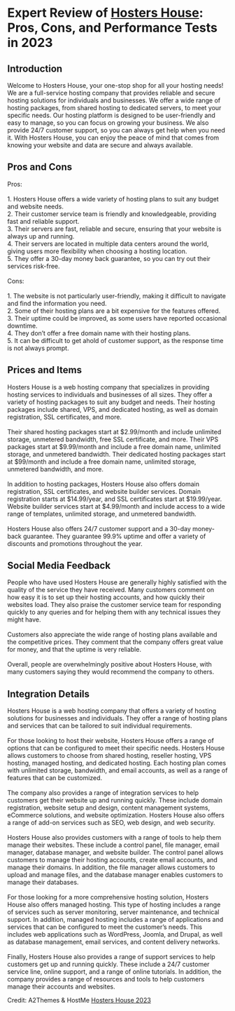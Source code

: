 <h1>Expert Review of <a href="https://a2themes.com/hosters-house-reviews">Hosters House</a>: Pros, Cons, and Performance Tests in 2023</h1>
<h2>Introduction</h2>
Welcome to Hosters House, your one-stop shop for all your hosting needs! We are a full-service hosting company that provides reliable and secure hosting solutions for individuals and businesses. We offer a wide range of hosting packages, from shared hosting to dedicated servers, to meet your specific needs. Our hosting platform is designed to be user-friendly and easy to manage, so you can focus on growing your business. We also provide 24/7 customer support, so you can always get help when you need it. With Hosters House, you can enjoy the peace of mind that comes from knowing your website and data are secure and always available.
<h2>Pros and Cons</h2>
Pros:<br><br>1. Hosters House offers a wide variety of hosting plans to suit any budget and website needs.<br>2. Their customer service team is friendly and knowledgeable, providing fast and reliable support.<br>3. Their servers are fast, reliable and secure, ensuring that your website is always up and running.<br>4. Their servers are located in multiple data centers around the world, giving users more flexibility when choosing a hosting location.<br>5. They offer a 30-day money back guarantee, so you can try out their services risk-free.<br><br>Cons:<br><br>1. The website is not particularly user-friendly, making it difficult to navigate and find the information you need.<br>2. Some of their hosting plans are a bit expensive for the features offered.<br>3. Their uptime could be improved, as some users have reported occasional downtime.<br>4. They don’t offer a free domain name with their hosting plans.<br>5. It can be difficult to get ahold of customer support, as the response time is not always prompt.
<h2>Prices and Items</h2>
Hosters House is a web hosting company that specializes in providing hosting services to individuals and businesses of all sizes. They offer a variety of hosting packages to suit any budget and needs. Their hosting packages include shared, VPS, and dedicated hosting, as well as domain registration, SSL certificates, and more. <br><br>Their shared hosting packages start at $2.99/month and include unlimited storage, unmetered bandwidth, free SSL certificate, and more. Their VPS packages start at $9.99/month and include a free domain name, unlimited storage, and unmetered bandwidth. Their dedicated hosting packages start at $99/month and include a free domain name, unlimited storage, unmetered bandwidth, and more. <br><br>In addition to hosting packages, Hosters House also offers domain registration, SSL certificates, and website builder services. Domain registration starts at $14.99/year, and SSL certificates start at $19.99/year. Website builder services start at $4.99/month and include access to a wide range of templates, unlimited storage, and unmetered bandwidth. <br><br>Hosters House also offers 24/7 customer support and a 30-day money-back guarantee. They guarantee 99.9% uptime and offer a variety of discounts and promotions throughout the year.
<h2>Social Media Feedback</h2>
People who have used Hosters House are generally highly satisfied with the quality of the service they have received. Many customers comment on how easy it is to set up their hosting accounts, and how quickly their websites load. They also praise the customer service team for responding quickly to any queries and for helping them with any technical issues they might have. <br><br>Customers also appreciate the wide range of hosting plans available and the competitive prices. They comment that the company offers great value for money, and that the uptime is very reliable. <br><br>Overall, people are overwhelmingly positive about Hosters House, with many customers saying they would recommend the company to others.
<h2>Integration Details</h2>
Hosters House is a web hosting company that offers a variety of hosting solutions for businesses and individuals. They offer a range of hosting plans and services that can be tailored to suit individual requirements.<br><br>For those looking to host their website, Hosters House offers a range of options that can be configured to meet their specific needs. Hosters House allows customers to choose from shared hosting, reseller hosting, VPS hosting, managed hosting, and dedicated hosting. Each hosting plan comes with unlimited storage, bandwidth, and email accounts, as well as a range of features that can be customized.<br><br>The company also provides a range of integration services to help customers get their website up and running quickly. These include domain registration, website setup and design, content management systems, eCommerce solutions, and website optimization. Hosters House also offers a range of add-on services such as SEO, web design, and web security.<br><br>Hosters House also provides customers with a range of tools to help them manage their websites. These include a control panel, file manager, email manager, database manager, and website builder. The control panel allows customers to manage their hosting accounts, create email accounts, and manage their domains. In addition, the file manager allows customers to upload and manage files, and the database manager enables customers to manage their databases.<br><br>For those looking for a more comprehensive hosting solution, Hosters House also offers managed hosting. This type of hosting includes a range of services such as server monitoring, server maintenance, and technical support. In addition, managed hosting includes a range of applications and services that can be configured to meet the customer’s needs. This includes web applications such as WordPress, Joomla, and Drupal, as well as database management, email services, and content delivery networks.<br><br>Finally, Hosters House also provides a range of support services to help customers get up and running quickly. These include a 24/7 customer service line, online support, and a range of online tutorials. In addition, the company provides a range of resources and tools to help customers manage their accounts and websites.
<p>Credit: A2Themes & HostMe <a href="https://a2themes.com/hosters-house-reviews">Hosters House 2023</a></p>